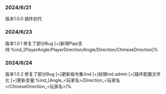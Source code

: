 ### 2024/6/21
版本1.0.0
插件初代

### 2024/6/23
版本1.0.1
修复了部分Bug
[+]新增Papi支持:%ind_[PlayerAngle/PlayerDirection/Angle/Direction/ChineseDirection]% 

### 2024/6/24
版本1.0.2
修复了部分Bug
[+]更新指令集/ind
[+]权限ind.admin
[+]插件配置文件化
[+]更新变量:%ind_[Angle_<玩家名>/Direction_<玩家名>/ChineseDirection_<玩家名>]%